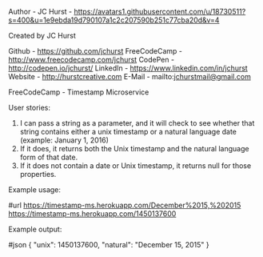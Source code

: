 Author - JC Hurst - https://avatars1.githubusercontent.com/u/18730511?s=400&u=1e9ebda19d790107a1c2c207590b251c77cba20d&v=4

Created by JC Hurst

Github - https://github.com/jchurst
FreeCodeCamp - http://www.freecodecamp.com/jchurst
CodePen - http://codepen.io/jchurst/
LinkedIn - https://www.linkedin.com/in/jchurst
Website - http://hurstcreative.com
E-Mail - mailto:jchurstmail@gmail.com

FreeCodeCamp - Timestamp Microservice

User stories:

1. I can pass a string as a parameter, and it will check to see whether that string contains either a unix timestamp or a natural language date (example: January 1, 2016)
2. If it does, it returns both the Unix timestamp and the natural language form of that date.
3. If it does not contain a date or Unix timestamp, it returns null for those properties.

Example usage:

#url
https://timestamp-ms.herokuapp.com/December%2015,%202015
https://timestamp-ms.herokuapp.com/1450137600

Example output:

#json
{ "unix": 1450137600, "natural": "December 15, 2015" }
